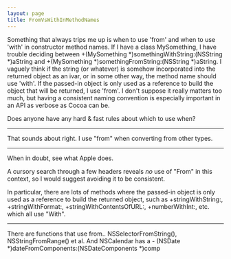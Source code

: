 ```yaml
---
layout: page
title: FromVsWithInMethodNames
---
```




Something that always trips me up is when to use 'from' and when to use 'with' in constructor method names. If I have a class     MySomething, I have trouble deciding between     +(MySomething *)somethingWithString:(NSString *)aString and     +(MySomething *)somethingFromString:(NSString *)aString. I vaguely think if the string (or whatever) is somehow incorporated into the returned object as an ivar, or in some other way, the method name should use 'with'. If the passed-in object is only used as a reference to build the object that will be returned, I use 'from'. I don't suppose it really matters too much, but having a consistent naming convention is especially important in an API as verbose as Cocoa can be.

Does anyone have any hard & fast rules about which to use when?

----

That sounds about right. I use "from" when converting from other types.

----

When in doubt, see what Apple does.

A cursory search through a few headers reveals *no* use of "From" in this context, so I would suggest avoiding it to be consistent.

In particular, there are lots of methods where the passed-in object is only used as a reference to build the returned object, such as     +stringWithString:,     +stringWithFormat:,     +stringWithContentsOfURL:,     +numberWithInt:, etc. which all use "With".

----

There are functions that use from..     NSSelectorFromString(),     NSStringFromRange() et al. And NSCalendar has a     - (NSDate *)dateFromComponents:(NSDateComponents *)comp

